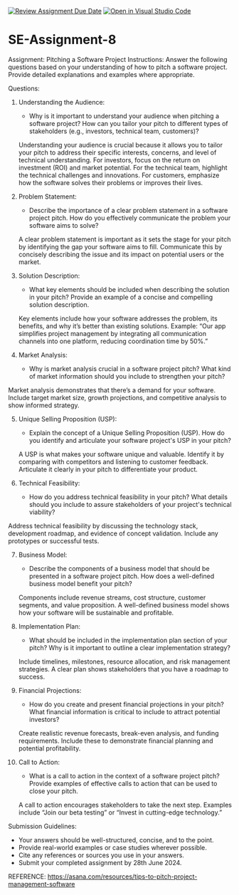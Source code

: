 [![Review Assignment Due Date](https://classroom.github.com/assets/deadline-readme-button-22041afd0340ce965d47ae6ef1cefeee28c7c493a6346c4f15d667ab976d596c.svg)](https://classroom.github.com/a/4bgukiqw)
[![Open in Visual Studio Code](https://classroom.github.com/assets/open-in-vscode-2e0aaae1b6195c2367325f4f02e2d04e9abb55f0b24a779b69b11b9e10269abc.svg)](https://classroom.github.com/online_ide?assignment_repo_id=15294197&assignment_repo_type=AssignmentRepo)
# SE-Assignment-8
 Assignment: Pitching a Software Project
 Instructions:
Answer the following questions based on your understanding of how to pitch a software project. Provide detailed explanations and examples where appropriate.

 Questions:

1. Understanding the Audience:
   - Why is it important to understand your audience when pitching a software project? How can you tailor your pitch to different types of stakeholders (e.g., investors, technical team, customers)?

    Understanding your audience is crucial because it allows you to tailor your pitch to address their specific interests, concerns, and level of technical understanding. For investors, focus on the return on investment (ROI) and market potential. For the technical team, highlight the technical challenges and innovations. For customers, emphasize how the software solves their problems or improves their lives.

2. Problem Statement:
   - Describe the importance of a clear problem statement in a software project pitch. How do you effectively communicate the problem your software aims to solve?

   A clear problem statement is important as it sets the stage for your pitch by identifying the gap your software aims to fill. Communicate this by concisely describing the issue and its impact on potential users or the market.

3. Solution Description:
   - What key elements should be included when describing the solution in your pitch? Provide an example of a concise and compelling solution description.

   Key elements include how your software addresses the problem, its benefits, and why it’s better than existing solutions. Example: “Our app simplifies project management by integrating all communication channels into one platform, reducing coordination time by 50%.”

4. Market Analysis:
   - Why is market analysis crucial in a software project pitch? What kind of market information should you include to strengthen your pitch?

Market analysis demonstrates that there’s a demand for your software. Include target market size, growth projections, and competitive analysis to show informed strategy.

5. Unique Selling Proposition (USP):
   - Explain the concept of a Unique Selling Proposition (USP). How do you identify and articulate your software project's USP in your pitch?

   A USP is what makes your software unique and valuable. Identify it by comparing with competitors and listening to customer feedback. Articulate it clearly in your pitch to differentiate your product.

6. Technical Feasibility:
   - How do you address technical feasibility in your pitch? What details should you include to assure stakeholders of your project's technical viability?

Address technical feasibility by discussing the technology stack, development roadmap, and evidence of concept validation. Include any prototypes or successful tests.

7. Business Model:
   - Describe the components of a business model that should be presented in a software project pitch. How does a well-defined business model benefit your pitch?

    Components include revenue streams, cost structure, customer segments, and value proposition. A well-defined business model shows how your software will be sustainable and profitable.

8. Implementation Plan:
   - What should be included in the implementation plan section of your pitch? Why is it important to outline a clear implementation strategy?

   Include timelines, milestones, resource allocation, and risk management strategies. A clear plan shows stakeholders that you have a roadmap to success.

9. Financial Projections:
   - How do you create and present financial projections in your pitch? What financial information is critical to include to attract potential investors?

   Create realistic revenue forecasts, break-even analysis, and funding requirements. Include these to demonstrate financial planning and potential profitability.

10. Call to Action:
    - What is a call to action in the context of a software project pitch? Provide examples of effective calls to action that can be used to close your pitch.

    A call to action encourages stakeholders to take the next step. Examples include “Join our beta testing” or “Invest in cutting-edge technology.”

 Submission Guidelines:
- Your answers should be well-structured, concise, and to the point.
- Provide real-world examples or case studies wherever possible.
- Cite any references or sources you use in your answers.
- Submit your completed assignment by 28th June 2024.

REFERENCE: https://asana.com/resources/tips-to-pitch-project-management-software
